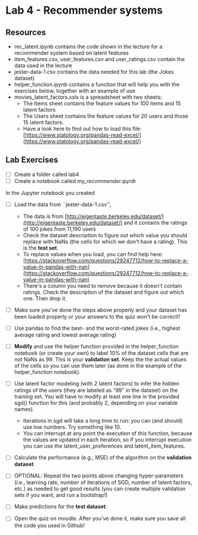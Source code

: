 # Lab 4 - Recommender systems

## Resources

* rec_latent.ipynb contains the code shown in the lecture for a recommender system based on latent features
* item_features.csv, user_features.csv and user_ratings.csv contain the data used in the lecture
* jester-data-1.csv contains the data needed for this lab (the Jokes dataset)
* helper_function.ipynb contains a function that will help you with the exercises below, together with an example of use
* movies_latent_factors.xslx is a spreadsheet with two sheets:
	* The Items sheet contains the feature values for 100 items and 15 latent factors
	* The Users sheet contains the feature values for 20 users and those 15 latent factors.
	* Have a look here to find out how to load this file: [https://www.statology.org/pandas-read-excel/](https://www.statology.org/pandas-read-excel/)


## Lab Exercises

- [ ] Create a folder called lab4
- [ ] Create a notebook called *my_recommender.ipynb*

In the Jupyter notebook you created
- [ ] Load the data from ``jester-data-1.csv'',
    * The data is from [http://eigentaste.berkeley.edu/dataset/](http://eigentaste.berkeley.edu/dataset/) and it contains the ratings of 100 jokes from 11,190 users
	* Check the dataset description to figure out which value you should replace with NaNs (the cells for which we don't have a rating). This is the **test set**. 
	* To replace values when you load, you can find help here: [https://stackoverflow.com/questions/29247712/how-to-replace-a-value-in-pandas-with-nan](https://stackoverflow.com/questions/29247712/how-to-replace-a-value-in-pandas-with-nan)
	* There's a column you need to remove because it doesn't contain ratings. Check the description of the dataset and figure out which one. Then drop it.
- [ ] Make sure you've done the steps above properly and your dataset has been loaded properly or your answers to the quiz won't be correct!!
- [ ] Use pandas to find the best- and the worst-rated jokes (i.e., highest average rating and lowest average rating)
- [ ] **Modify** and use the helper function provided in the helper_function notebook (or create your own) to label 10% of the dataset cells that are not NaNs as 99. This is your **validation set**. Keep the the actual values of the cells so you can use them later (as done in the example of the helper_function notebook). 
- [ ] Use latent factor modeling (with 2 latent factors) to infer the hidden ratings of the users (they are labeled as "99" in the dataset) on the training set. You will have to modify at least one line in the provided sgd() function for this (and probably 2, depending on your variable names).
	* Iterations in sgd will take a long time to run: you can (and should) use low numbers. Try something like 10.
	* You can interrupt at any point the execution of this function, because the values are updated in each iteration, so if you interrupt execution you can use the latent_user_preferences and latent_item_features.
- [ ] Calculate the performance (e.g., MSE) of the algorithm on the **validation dataset**
- [ ] OPTIONAL: Repeat the two points above changing hyper-parameters (i.e., learning rate, number of iterations of SGD, number of latent factors, etc.) as needed to get good results (you can create multiple validation sets if you want, and run a bootstrap!)
- [ ] Make predictions for the **test dataset**.
- [ ] Open the quiz on moodle. After you've done it, make sure you save all the code you used in Github!







